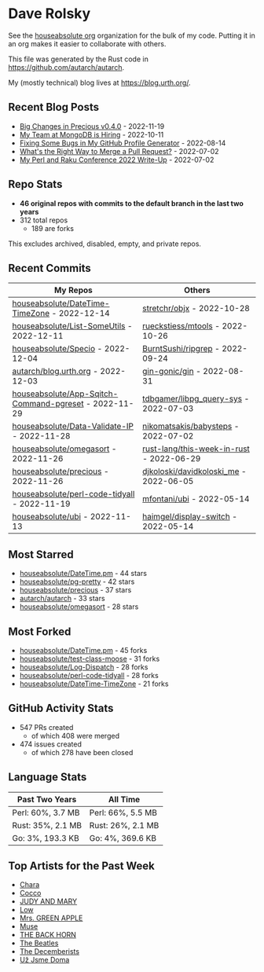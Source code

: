 
# Dave Rolsky

See the [houseabsolute org](https://github.com/houseabsolute) organization for
the bulk of my code. Putting it in an org makes it easier to collaborate with
others.

This file was generated by the Rust code in
https://github.com/autarch/autarch.

My (mostly technical) blog lives at https://blog.urth.org/.

## Recent Blog Posts

- [Big Changes in Precious v0.4.0](https://blog.urth.org/2022/11/19/big-changes-in-precious-v0-4-0/) - 2022-11-19
- [My Team at MongoDB is Hiring](https://blog.urth.org/2022/10/11/my-team-at-mongodb-is-hiring/) - 2022-10-11
- [Fixing Some Bugs in My GitHub Profile Generator](https://blog.urth.org/2022/08/14/fixing-some-bugs-in-my-github-profile-generator/) - 2022-08-14
- [What&#39;s the Right Way to Merge a Pull Request?](https://blog.urth.org/2022/07/02/what-s-the-right-way-to-merge-a-pull-request/) - 2022-07-02
- [My Perl and Raku Conference 2022 Write-Up](https://blog.urth.org/2022/07/02/my-perl-and-raku-conference-2022-write-up/) - 2022-07-02


## Repo Stats
- **46 original repos with commits to the default branch in the last two years**
- 312 total repos
  - 189 are forks

This excludes archived, disabled, empty, and private repos.

## Recent Commits
| My Repos | Others |
|----------|--------|
| [houseabsolute/DateTime-TimeZone](https://github.com/houseabsolute/DateTime-TimeZone) - 2022-12-14              | [stretchr/objx](https://github.com/stretchr/objx) - 2022-10-28                |
| [houseabsolute/List-SomeUtils](https://github.com/houseabsolute/List-SomeUtils) - 2022-12-11              | [rueckstiess/mtools](https://github.com/rueckstiess/mtools) - 2022-10-26                |
| [houseabsolute/Specio](https://github.com/houseabsolute/Specio) - 2022-12-04              | [BurntSushi/ripgrep](https://github.com/BurntSushi/ripgrep) - 2022-09-24                |
| [autarch/blog.urth.org](https://github.com/autarch/blog.urth.org) - 2022-12-03              | [gin-gonic/gin](https://github.com/gin-gonic/gin) - 2022-08-31                |
| [houseabsolute/App-Sqitch-Command-pgreset](https://github.com/houseabsolute/App-Sqitch-Command-pgreset) - 2022-11-29              | [tdbgamer/libpg_query-sys](https://github.com/tdbgamer/libpg_query-sys) - 2022-07-03                |
| [houseabsolute/Data-Validate-IP](https://github.com/houseabsolute/Data-Validate-IP) - 2022-11-28              | [nikomatsakis/babysteps](https://github.com/nikomatsakis/babysteps) - 2022-07-02                |
| [houseabsolute/omegasort](https://github.com/houseabsolute/omegasort) - 2022-11-26              | [rust-lang/this-week-in-rust](https://github.com/rust-lang/this-week-in-rust) - 2022-06-29                |
| [houseabsolute/precious](https://github.com/houseabsolute/precious) - 2022-11-26              | [djkoloski/davidkoloski_me](https://github.com/djkoloski/davidkoloski_me) - 2022-06-05                |
| [houseabsolute/perl-code-tidyall](https://github.com/houseabsolute/perl-code-tidyall) - 2022-11-19              | [mfontani/ubi](https://github.com/mfontani/ubi) - 2022-05-14                |
| [houseabsolute/ubi](https://github.com/houseabsolute/ubi) - 2022-11-13              | [haimgel/display-switch](https://github.com/haimgel/display-switch) - 2022-05-14                |


## Most Starred
- [houseabsolute/DateTime.pm](https://github.com/houseabsolute/DateTime.pm) - 44 stars
- [houseabsolute/pg-pretty](https://github.com/houseabsolute/pg-pretty) - 42 stars
- [houseabsolute/precious](https://github.com/houseabsolute/precious) - 37 stars
- [autarch/autarch](https://github.com/autarch/autarch) - 33 stars
- [houseabsolute/omegasort](https://github.com/houseabsolute/omegasort) - 28 stars


## Most Forked
- [houseabsolute/DateTime.pm](https://github.com/houseabsolute/DateTime.pm) - 45 forks
- [houseabsolute/test-class-moose](https://github.com/houseabsolute/test-class-moose) - 31 forks
- [houseabsolute/Log-Dispatch](https://github.com/houseabsolute/Log-Dispatch) - 28 forks
- [houseabsolute/perl-code-tidyall](https://github.com/houseabsolute/perl-code-tidyall) - 28 forks
- [houseabsolute/DateTime-TimeZone](https://github.com/houseabsolute/DateTime-TimeZone) - 21 forks


## GitHub Activity Stats
- 547 PRs created
  - of which 408 were merged
- 474 issues created
  - of which 278 have been closed

## Language Stats
| Past Two Years        | All Time                |
|-----------------------|-------------------------|
| Perl: 60%, 3.7 MB              | Perl: 66%, 5.5 MB                |
| Rust: 35%, 2.1 MB              | Rust: 26%, 2.1 MB                |
| Go: 3%, 193.3 KB              | Go: 4%, 369.6 KB                |


## Top Artists for the Past Week
* [Chara](https://musicbrainz.org/artist/94812064-a7c2-49d2-b6b0-b9e76289bf87)
* [Cocco](https://musicbrainz.org/artist/7f28f385-a591-4f66-80ea-a81a0f2abb54)
* [JUDY AND MARY](https://musicbrainz.org/artist/63b6dd9a-916d-4076-b898-43763aac6bce)
* [Low](https://musicbrainz.org/artist/92de643f-fa8f-4e68-b627-4376711b7b33)
* [Mrs. GREEN APPLE](https://musicbrainz.org/artist/9ce674b7-5180-41f7-9ac2-95dc0d8a0ed2)
* [Muse](https://musicbrainz.org/artist/9c9f1380-2516-4fc9-a3e6-f9f61941d090)
* [THE BACK HORN](https://musicbrainz.org/artist/05f4fbf4-d01f-4dac-bd66-9613e4db8044)
* [The Beatles](https://musicbrainz.org/artist/b10bbbfc-cf9e-42e0-be17-e2c3e1d2600d)
* [The Decemberists](https://musicbrainz.org/artist/97b1142f-c71e-4971-8736-4a8ceaf6b4c3)
* [Už Jsme Doma](https://musicbrainz.org/artist/d98e3d40-ccc3-4c3b-a840-bff8d761f5df)

